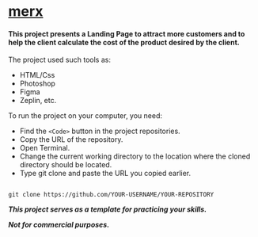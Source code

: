 # [merx](https://victorytory.github.io/merx/)

#### This project presents a Landing Page to attract more customers and to help the client calculate the cost of the product desired by the client. 
The project used such tools as:
- HTML/Css
- Photoshop
- Figma
- Zeplin, etc.

 To run the project on your computer, you need:
- Find the `<Code>` button in the project repositories.
- Copy the URL of the repository.
- Open Terminal.
- Change the current working directory to the location where the cloned directory should be located.
- Type git clone and paste the URL you copied earlier.


```

git clone https://github.com/YOUR-USERNAME/YOUR-REPOSITORY

```

***This project serves as a template for practicing your skills.***

***Not for commercial purposes.***
